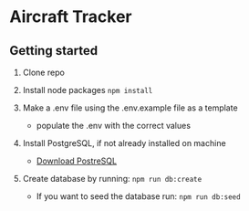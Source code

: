 # Aircraft Tracker

## Getting started

1. Clone repo
2. Install node packages `npm install`
3. Make a .env file using the .env.example file as a template

   - populate the .env with the correct values

4. Install PostgreSQL, if not already installed on machine

   - [Download PostreSQL](https://www.postgresql.org/download/)

5. Create database by running: `npm run db:create`

   - If you want to seed the database run: `npm run db:seed`
